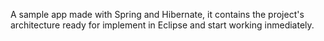 A sample app made with Spring and Hibernate, it contains the project's architecture ready for implement in Eclipse and start working inmediately. 
